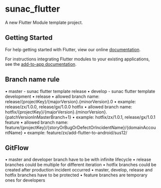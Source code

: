 # sunac_flutter

A new Flutter Module template project.

## Getting Started

For help getting started with Flutter, view our online
[documentation](https://flutter.dev/).

For instructions integrating Flutter modules to your existing applications,
see the [add-to-app documentation](https://flutter.dev/docs/development/add-to-app).

## Branch name rule

• master - sunac flutter template release
• develop - sunac flutter template development
• release
    • allowed branch name: release/{projectKey}/{majorVersion}.{minorVersion}.0
    • example: release/zx/1.0.0, release/gx/1.0.0
hotfix
    • allowed branch name: hotfix/{projectKey}/{majorVersion}.{minorVersion}.{patchVersionInMasterBranch+1}
    • example: hotfix/zx/1.0.1, release/gx/1.0.1
feature
    • allowed branch name: feature/{projectKey}/{storyOrBugOrDefectOrIncidentName}/{domainAccountName}
    • example: feature/zx/add-flutter-to-android/sus12/

## GitFlow

• master and developer branch have to be with infinite lifecycle
• release branches could be multiple for different iteration
• hotfix branches could be created after production incident occurred
• master, develop, release and hotfix branches have to be protected
• feature branches are temporary ones for developers